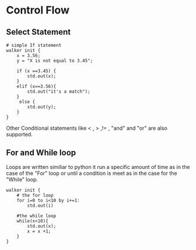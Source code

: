 # Control Flow

## Select Statement 
```jac
# simple If statement
walker init {
    x = 3.56;
    y = "X is not equal to 3.45";

    if (x ==3.45) {
        std.out(x);
    }
    elif (x==3.56){
        std.out("it's a match");
    }
     else {
        std.out(y);
    }
}

```
Other Conditional statements like < , > ,!= , "and" and "or" are also supported.

## For and While loop

Loops are written similiar to python it run a specific amount of time as in the case of the "For" loop or until a condition is meet as in the case for the "While" loop.

```jac
walker init {
    # the for loop
    for i=0 to i<10 by i+=1:
        std.out(i)

    #the while loop
    while(x<10){
        std.out(x);
        x = x +1;
    }
}
```
